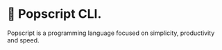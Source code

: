 
# 🍿 Popscript CLI.

Popscript is a programming language focused on simplicity, productivity and speed.